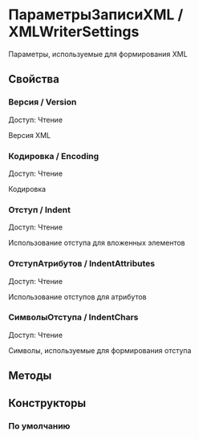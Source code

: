 
# ПараметрыЗаписиXML / XMLWriterSettings
      

      
    
    
Параметры, используемые для формирования XML


  
  
## Свойства
    
### Версия / Version
Доступ: Чтение
    
    
Версия XML


  
  
### Кодировка / Encoding
Доступ: Чтение
    
    
Кодировка


  
  
### Отступ / Indent
Доступ: Чтение
    
    
Использование отступа для вложенных элементов


  
  
### ОтступАтрибутов / IndentAttributes
Доступ: Чтение
    
    
Использование отступов для атрибутов


  
  
### СимволыОтступа / IndentChars
Доступ: Чтение
    
    
Символы, используемые для формирования отступа


  
  
## Методы
    
## Конструкторы

  
### По умолчанию
    
